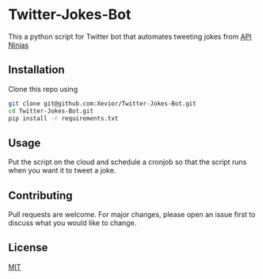 # Twitter-Jokes-Bot

This a python script for Twitter bot that automates tweeting jokes from [API Ninjas](API-ninjas.com/api/jokes)

## Installation

Clone this repo using 
```bash
git clone git@github.com:Xevior/Twitter-Jokes-Bot.git
cd Twitter-Jokes-Bot.git
pip install -r requirements.txt
```

## Usage

Put the script on the cloud and schedule a cronjob so that the script runs when you want it to tweet a joke.

## Contributing

Pull requests are welcome. For major changes, please open an issue first
to discuss what you would like to change.

## License

[MIT](https://choosealicense.com/licenses/mit/)